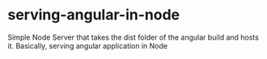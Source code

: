 # serving-angular-in-node
Simple Node Server that takes the dist folder of the angular build and hosts it. Basically, serving angular application in Node
